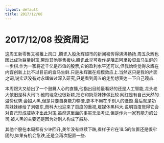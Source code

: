 ```yaml
---
layout: default
title: 2017/12/08
---
```

2017/12/08 投资周记
==================
这周五新零售又被推上风口 ,腾讯入股永辉超市的新闻被传得沸沸扬扬.周五永辉也因此成功巨量封顶,带动其他零售板块.腾讯此举可看作是阻击阿里投资盒马生鲜的一步棋.作为一家将近千亿是市值的股票,它的盈利水平还可以,但我始终觉得永辉在内容创新上比不过目前的盒马生鲜.只是永辉赢在规模效应上.当然这只是我的片面之词,说实话没有对永辉做过深入研究,只是看到周五的走势想表达一下自己观点.

本周跟大又给出了一个鼓舞人心的直播,他指出目前最看好的还是人工智能,龙头老大依旧是科大讯飞.他的理念也很新颖,把它和奶茶妹妹做比较.网红是有自己天然的溢价优势.会招人黑,但是只要自身能力够硬,更本不用在乎别人的诋毁.最后就是奶茶妹妹嫁给了刘强东,而科大也迎来了百度的重视,雇媒体黑科大.说明百度觉得它会对自己形成威胁才出此对策,虽然这里面的事实无法考证,但是作为一家有能力的公司,被人黑的主要还是因为对别人构成了威胁.

其他个股在本周都有少许回升,美年没有继续下跌,看样子它在18.5的位置还是很牢固的,如果有机会急跌,还是会再次配置一些. 